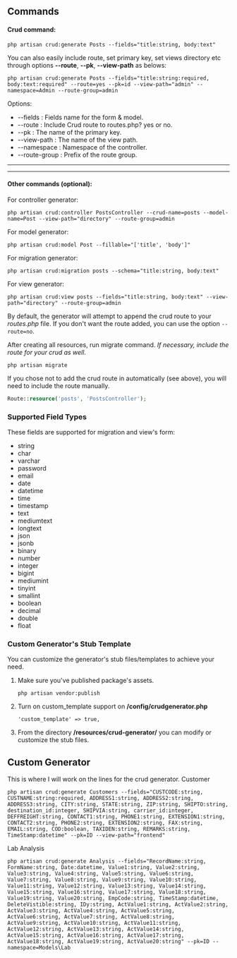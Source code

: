## Commands

#### Crud command:

```
php artisan crud:generate Posts --fields="title:string, body:text"
```

You can also easily include route, set primary key, set views directory etc through options **--route**, **--pk**, **--view-path** as belows:

```
php artisan crud:generate Posts --fields="title:string:required, body:text:required" --route=yes --pk=id --view-path="admin" --namespace=Admin --route-group=admin
```

Options:

- --fields : Fields name for the form & model.
- --route : Include Crud route to routes.php? yes or no.
- --pk : The name of the primary key.
- --view-path : The name of the view path.
- --namespace : Namespace of the controller.
- --route-group : Prefix of the route group.

-----------
-----------


#### Other commands (optional):

For controller generator:

```
php artisan crud:controller PostsController --crud-name=posts --model-name=Post --view-path="directory" --route-group=admin
```

For model generator:

```
php artisan crud:model Post --fillable="['title', 'body']"
```

For migration generator:

```
php artisan crud:migration posts --schema="title:string, body:text"
```

For view generator:

```
php artisan crud:view posts --fields="title:string, body:text" --view-path="directory" --route-group=admin
```

By default, the generator will attempt to append the crud route to your *routes.php* file. If you don't want the route added, you can use the option ```--route=no```.

After creating all resources, run migrate command. *If necessary, include the route for your crud as well.*

```
php artisan migrate
```

If you chose not to add the crud route in automatically (see above), you will need to include the route manually.
```php
Route::resource('posts', 'PostsController');
```

### Supported Field Types

These fields are supported for migration and view's form:

* string
* char
* varchar
* password
* email
* date
* datetime
* time
* timestamp
* text
* mediumtext
* longtext
* json
* jsonb
* binary
* number
* integer
* bigint
* mediumint
* tinyint
* smallint
* boolean
* decimal
* double
* float

### Custom Generator's Stub Template

You can customize the generator's stub files/templates to achieve your need.

1. Make sure you've published package's assets.
    ```
    php artisan vendor:publish
    ```

2. Turn on custom_template support on **/config/crudgenerator.php**
    ```
    'custom_template' => true,
    ```
3. From the directory **/resources/crud-generator/** you can modify or customize the stub files.

## Custom Generator
This is where I will work on the lines for the crud generator.
Customer
```
php artisan crud:generate Customers --fields="CUSTCODE:string, CUSTNAME:string:required, ADDRESS1:string, ADDRESS2:string, ADDRESS3:string, CITY:string, STATE:string, ZIP:string, SHIPTO:string, destination_id:integer, SHIPVIA:string, carrier_id:integer, DEFFREIGHT:string, CONTACT1:string, PHONE1:string, EXTENSION1:string, CONTACT2:string, PHONE2:string, EXTENSION2:string, FAX:string, EMAIL:string, COD:boolean, TAXIDEN:string, REMARKS:string, TimeStamp:datetime" --pk=ID --view-path="frontend"
```
Lab Analysis
```
php artisan crud:generate Analysis --fields="RecordName:string, FormName:string, Date:datetime, Value1:string, Value2:string, Value3:string, Value4:string, Value5:string, Value6:string, Value7:string, Value8:string, Value9:string, Value10:string, Value11:string, Value12:string, Value13:string, Value14:string, Value15:string, Value16:string, Value17:string, Value18:string, Value19:string, Value20:string, EmpCode:string, TimeStamp:datetime, DeleteVistible:string, IDy:string, ActValue1:string, ActValue2:string, ActValue3:string, ActValue4:string, ActValue5:string, ActValue6:string, ActValue7:string, ActValue8:string, ActValue9:string, ActValue10:string, ActValue11:string, ActValue12:string, ActValue13:string, ActValue14:string, ActValue15:string, ActValue16:string, ActValue17:string, ActValue18:string, ActValue19:string, ActValue20:string" --pk=ID --namespace=Models\Lab
```
